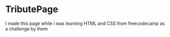 # TributePage
I made this page while i was learning HTML and CSS from freecodecamp as a challenge by them
